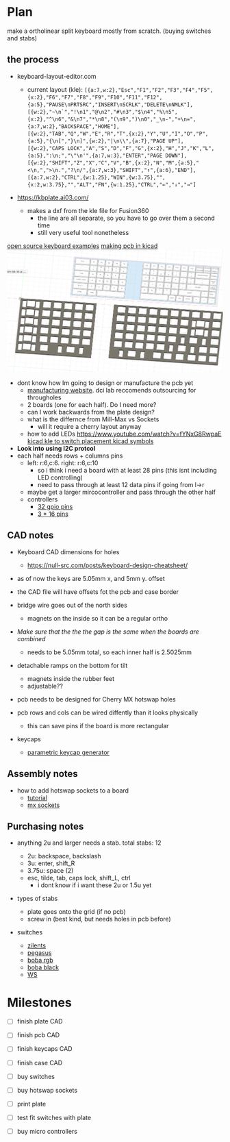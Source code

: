 # Plan
make a ortholinear split keyboard mostly from scratch. (buying switches and stabs)
## the process
- keyboard-layout-editor.com
  - current layout (kle): ```[{a:7,w:2},"Esc","F1","F2","F3","F4","F5",{x:2},"F6","F7","F8","F9","F10","F11","F12",{a:5},"PAUSE\nPRTSRC","INSERT\nSCRLK","DELETE\nNMLK"],
[{w:2},"~\n`","!\n1","@\n2","#\n3","$\n4","%\n5",{x:2},"^\n6","&\n7","*\n8","(\n9",")\n0","_\n-","+\n=",{a:7,w:2},"BACKSPACE","HOME"],
[{w:2},"TAB","Q","W","E","R","T",{x:2},"Y","U","I","O","P",{a:5},"{\n[","}\n]",{w:2},"|\n\\",{a:7},"PAGE UP"],
[{w:2},"CAPS LOCK","A","S","D","F","G",{x:2},"H","J","K","L",{a:5},":\n;","\"\n'",{a:7,w:3},"ENTER","PAGE DOWN"],
[{w:2},"SHIFT","Z","X","C","V","B",{x:2},"N","M",{a:5},"<\n,",">\n.","?\n/",{a:7,w:3},"SHIFT","↑",{a:6},"END"],
[{a:7,w:2},"CTRL",{w:1.25},"WIN",{w:3.75},"",{x:2,w:3.75},"","ALT","FN",{w:1.25},"CTRL","←","↓","→"]```

- https://kbplate.ai03.com/
  - makes a dxf from the kle file for Fusion360
    - the line are all separate, so you have to go over them a second time
    - still very useful tool nonetheless

[open source keyboard examples](https://github.com/Keycapsss/awesome-mechanical-keyboard/blob/master/src/pages/en/ortholinear.md)
[making pcb in kicad](https://www.youtube.com/watch?v=kGKN8SGkUD0)
![plate in fusion](assets/keebprogress.png)

- dont know how Im going to design or manufacture the pcb yet
  - [manufacturing website](https://www.elecrow.com/). dci lab reccomends outsourcing for througholes
  - 2 boards (one for each half). Do I need more?
  - can I work backwards from the plate design?
  - what is the differnce from Mill-Max vs Sockets
    - will it require a cherry layout anyway
  - how to add LEDs
https://www.youtube.com/watch?v=fYNxG8RwpaE
[kicad kle to switch placement ](https://github.com/zykrah/kicad-kle-placer)
[kicad symbols](https://github.com/ebastler/marbastlib)
- **Look into using I2C protcol**
- each half needs rows + columns pins
  - left: r:6,c:6. right: r:6,c:10
    - so i think i need a board with at least 28 pins (this isnt including LED controlling)
    - need to pass through at least 12 data pins if going from l->r
  - maybe get a larger mircocontroller and pass through the other half
  - controllers
    - [32 gpio pins](https://www.amazon.com/AITRIP-ESP-WROOM-32-Development-Microcontroller-Integrated/dp/B0B764963C)
    - [3 * 16 pins](https://www.amazon.com/Teyleten-Robot-Bootloadered-Development-Microcontroller/dp/B08THVMQ46)
## CAD notes
- Keyboard CAD dimensions for holes
  - https://null-src.com/posts/keyboard-design-cheatsheet/
- as of now the keys are 5.05mm x, and 5mm y. offset
- the CAD file will have offsets fot the pcb and case border
- bridge wire goes out of the north sides
  - magnets on the inside so it can be a regular ortho
- *Make sure that the the the gap is the same when the boards are combined*
  - needs to be 5.05mm total, so each inner half is 2.5025mm
- detachable ramps on the bottom for tilt
  - magnets inside the rubber feet
  - adjustable??

- pcb needs to be designed for Cherry MX hotswap holes
- pcb rows and cols can be wired diffently than it looks physically
  - this can save pins if the board is more rectangular
- keycaps
  - [parametric keycap generator](https://github.com/rsheldiii/KeyV2)

## Assembly notes
- how to add hotswap sockets to a board
  - [tutorial](https://www.youtube.com/watch?v=RB1Wm8y2Cw8)
  - [mx sockets](https://www.amazon.com/DUROCK-Mechanical-Keyboard-Switches-Hot-Swap/dp/B0B4W9YMGM/)

## Purchasing notes
- anything 2u and larger needs a stab. total stabs: 12 
  - 2u: backspace, backslash
  - 3u: enter, shift_R
  - 3.75u: space (2)
  - esc, tilde, tab, caps lock, shift_L, ctrl
    - i dont know if i want these 2u or 1.5u yet

- types of stabs
  - plate goes onto the grid (if no pcb)
  - screw in (best kind, but needs holes in pcb before)

- switches
  - [zilents](https://zealpc.net/products/zilent?variant=5894817710118)
  - [pegasus](https://www.amazon.com/GK-GAMAKAY-Mechanical-Keyboard-Keyboards/dp/B0BFBLTX98/?th=1)
  - [boba rgb](https://www.aliexpress.us/item/3256804714915959.html?spm=a2g0o.productlist.main.1.1e712746Y755Sw&algo_pvid=9de6a71c-b731-4320-a16d-9efd6f5a6c61&algo_exp_id=9de6a71c-b731-4320-a16d-9efd6f5a6c61-0&pdp_npi=4%40dis%21USD%2165.90%2156.90%21%21%2165.90%2156.90%21%402101e63417250840101823035e137a%2112000030956123791%21sea%21US%210%21ABX&curPageLogUid=YjX9CKdy7qos&utparam-url=scene%3Asearch%7Cquery_from%3A)
  - [boba black](https://www.aliexpress.us/item/3256804453022522.html?spm=a2g0o.productlist.main.3.1e712746Y755Sw&algo_pvid=9de6a71c-b731-4320-a16d-9efd6f5a6c61&algo_exp_id=9de6a71c-b731-4320-a16d-9efd6f5a6c61-1&pdp_npi=4%40dis%21USD%2166.00%2157.00%21%21%2166.00%2157.00%21%402101e63417250840101823035e137a%2112000029934907516%21sea%21US%210%21ABX&curPageLogUid=jnjc5mLhVR8d&utparam-url=scene%3Asearch%7Cquery_from%3A)
  - [WS](https://www.amazon.com/Keyboard-Switches-Tactile-Mechanical-Compatible/dp/B0CYLLDC1L/)

# Milestones

- [ ] finish plate CAD
- [ ] finish pcb CAD
- [ ] finish keycaps CAD
- [ ] finish case CAD

- [ ] buy switches
- [ ] buy hotswap sockets
- [ ] print plate
- [ ] test fit switches with plate
- [ ] buy micro controllers
